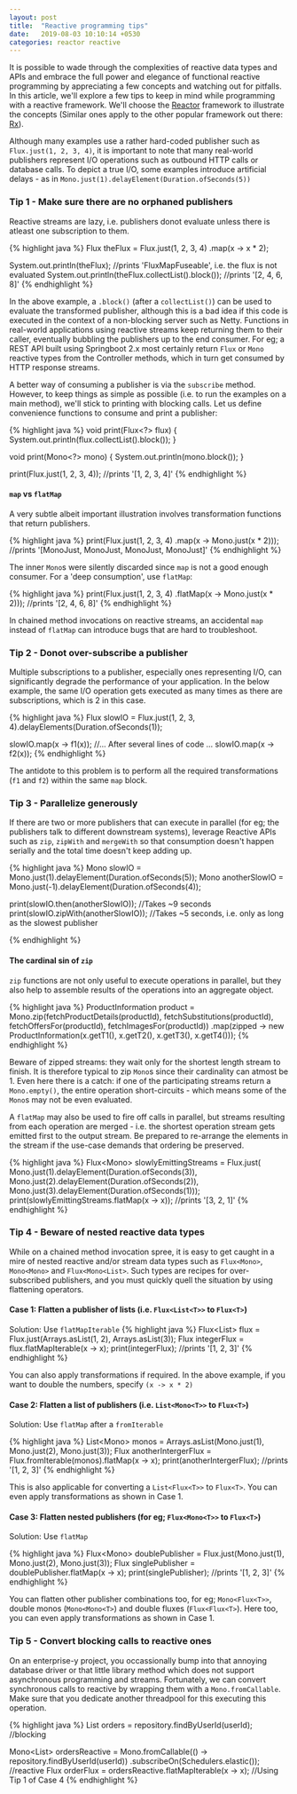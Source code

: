 ```yaml
---
layout: post
title:  "Reactive programming tips"
date:   2019-08-03 10:10:14 +0530
categories: reactor reactive
---
```


It is possible to wade through the complexities of reactive data types and APIs and embrace the full power and elegance of functional reactive programming by appreciating a few concepts and watching out for pitfalls. In this article, we'll explore a few tips to keep in mind while programming with a reactive framework. We'll choose the [Reactor][reactor] framework to illustrate the concepts (Similar ones apply to the other popular framework out there: [Rx][rx]).

Although many examples use a rather hard-coded publisher such as `Flux.just(1, 2, 3, 4)`, it is important to note that many real-world publishers represent I/O operations such as outbound HTTP calls or database calls. To depict a true I/O, some examples introduce artificial delays - as in `Mono.just(1).delayElement(Duration.ofSeconds(5))`

### Tip 1 - Make sure there are no orphaned publishers ###

Reactive streams are lazy, i.e. publishers donot evaluate unless there is atleast one subscription to them.

{% highlight java %}
Flux<Integer> theFlux = Flux.just(1, 2, 3, 4)
        .map(x -> x * 2);

System.out.println(theFlux); //prints 'FluxMapFuseable', i.e. the flux is not evaluated
System.out.println(theFlux.collectList().block()); //prints '[2, 4, 6, 8]'
{% endhighlight %}

In the above example, a `.block()` (after a `collectList()`) can be used to evaluate the transformed publisher, although this is a bad idea if this code is executed in the context of a non-blocking server such as Netty. Functions in real-world applications using reactive streams keep returning them to their caller, eventually bubbling the publishers up to the end consumer. For eg; a REST API built using Springboot 2.x most certainly return `Flux` or `Mono` reactive types from the Controller methods, which in turn get consumed by HTTP response streams.

A better way of consuming a publisher is via the `subscribe` method. However, to keep things as simple as possible (i.e. to run the examples on a main method), we'll stick to printing with blocking calls. Let us define convenience functions to consume and print a publisher:

{% highlight java %}
void print(Flux<?> flux) {
    System.out.println(flux.collectList().block());
}

void print(Mono<?> mono) {
    System.out.println(mono.block());
}

print(Flux.just(1, 2, 3, 4)); //prints '[1, 2, 3, 4]'
{% endhighlight %}

#### `map` vs `flatMap` ####

A very subtle albeit important illustration involves transformation functions that return publishers.

{% highlight java %}
print(Flux.just(1, 2, 3, 4)
          .map(x -> Mono.just(x * 2)));
              //prints '[MonoJust, MonoJust, MonoJust, MonoJust]'
{% endhighlight %}

The inner `Mono`s were silently discarded since `map` is not a good enough consumer. For a 'deep consumption', use `flatMap`:

{% highlight java %}
print(Flux.just(1, 2, 3, 4)
          .flatMap(x -> Mono.just(x * 2)));
              //prints '[2, 4, 6, 8]'
{% endhighlight %}

In chained method invocations on reactive streams, an accidental `map` instead of `flatMap` can introduce bugs that are hard to troubleshoot.

### Tip 2 - Donot over-subscribe a publisher ###

Multiple subscriptions to a publisher, especially ones representing I/O, can significantly degrade the performance of your application. In the below example, the same I/O operation gets executed as many times as there are subscriptions, which is 2 in this case.

{% highlight java %}
Flux<Integer> slowIO = Flux.just(1, 2, 3, 4).delayElements(Duration.ofSeconds(1));

slowIO.map(x -> f1(x));
//... After several lines of code ...
slowIO.map(x -> f2(x));
{% endhighlight %}

The antidote to this problem is to perform all the required transformations (`f1` and `f2`) within the same `map` block.

### Tip 3 - Parallelize generously ###

If there are two or more publishers that can execute in parallel (for eg; the publishers talk to different downstream systems), leverage Reactive APIs such as `zip`, `zipWith` and `mergeWith` so that consumption doesn't happen serially and the total time doesn't keep adding up.

{% highlight java %}
Mono<Integer> slowIO = Mono.just(1).delayElement(Duration.ofSeconds(5));
Mono<Integer> anotherSlowIO = Mono.just(-1).delayElement(Duration.ofSeconds(4));

print(slowIO.then(anotherSlowIO)); //Takes ~9 seconds
print(slowIO.zipWith(anotherSlowIO)); //Takes ~5 seconds, i.e. only as long as the slowest publisher

{% endhighlight %}

#### The cardinal sin of `zip` ####

`zip` functions are not only useful to execute operations in parallel, but they also help to assemble results of the operations into an aggregate object.

{% highlight java %}
ProductInformation product = Mono.zip(fetchProductDetails(productId),
    fetchSubstitutions(productId), fetchOffersFor(productId), fetchImagesFor(productId))
    .map(zipped -> new ProductInformation(x.getT1(), x.getT2(), x.getT3(), x.getT4()));
{% endhighlight %}

Beware of zipped streams: they wait only for the shortest length stream to finish. It is therefore typical to zip `Mono`s since their cardinality can atmost be 1. Even here there is a catch: if one of the participating streams return a `Mono.empty()`, the entire operation short-circuits - which means some of the `Mono`s may not be even evaluated.

A `flatMap` may also be used to fire off calls in parallel, but streams resulting from each operation are merged - i.e. the shortest operation stream gets emitted first to the output stream. Be prepared to re-arrange the elements in the stream if the use-case demands that ordering be preserved.

{% highlight java %}
Flux<Mono<Integer>> slowlyEmittingStreams = Flux.just(
    Mono.just(1).delayElement(Duration.ofSeconds(3)),
    Mono.just(2).delayElement(Duration.ofSeconds(2)),
    Mono.just(3).delayElement(Duration.ofSeconds(1)));
print(slowlyEmittingStreams.flatMap(x -> x)); //prints '[3, 2, 1]'
{% endhighlight %}

### Tip 4 - Beware of nested reactive data types ###

While on a chained method invocation spree, it is easy to get caught in a mire of nested reactive and/or stream data types such as `Flux<Mono>`, `Mono<Mono>` and `Flux<Mono<List>`. Such types are recipes for over-subscribed publishers, and you must quickly quell the situation by using flattening operators.

#### Case 1: Flatten a publisher of lists (i.e. `Flux<List<T>>` to `Flux<T>`) ####

Solution: Use `flatMapIterable`
{% highlight java %}
Flux<List<Integer>> flux = Flux.just(Arrays.asList(1, 2), Arrays.asList(3));
Flux<Integer> integerFlux = flux.flatMapIterable(x -> x);
print(integerFlux); //prints '[1, 2, 3]'
{% endhighlight %}

You can also apply transformations if required. In the above example, if you want to double the numbers, specify `(x -> x * 2)`

#### Case 2: Flatten a list of publishers (i.e. `List<Mono<T>>` to `Flux<T>`) ####

Solution: Use `flatMap` after a `fromIterable`

{% highlight java %}
List<Mono<Integer>> monos = Arrays.asList(Mono.just(1), Mono.just(2), Mono.just(3));
Flux<Integer> anotherIntergerFlux = Flux.fromIterable(monos).flatMap(x -> x);
print(anotherIntergerFlux); //prints '[1, 2, 3]'
{% endhighlight %}

This is also applicable for converting a `List<Flux<T>>` to `Flux<T>`. You can even apply transformations as shown in Case 1.

#### Case 3: Flatten nested publishers (for eg; `Flux<Mono<T>>` to `Flux<T>`) ####

Solution: Use `flatMap`

{% highlight java %}
Flux<Mono<Integer>> doublePublisher = Flux.just(Mono.just(1), Mono.just(2), Mono.just(3));
Flux<Integer> singlePublisher = doublePublisher.flatMap(x -> x);
print(singlePublisher); //prints '[1, 2, 3]'
{% endhighlight %}

You can flatten other publisher combinations too, for eg; `Mono<Flux<T>>`, double monos (`Mono<Mono<T>`) and double fluxes (`Flux<Flux<T>`). Here too, you can even apply transformations as shown in Case 1.

### Tip 5 - Convert blocking calls to reactive ones ###

On an enterprise-y project, you occassionally bump into that annoying database driver or that little library method which does not support asynchronous programming and streams. Fortunately, we can convert synchronous calls to reactive by wrapping them with a `Mono.fromCallable`. Make sure that you dedicate another threadpool for this executing this operation.

{% highlight java %}
List<Order> orders = repository.findByUserId(userId); //blocking

Mono<List<Order>> ordersReactive = Mono.fromCallable(() -> repository.findByUserId(userId))
    .subscribeOn(Schedulers.elastic()); //reactive
Flux<Order> orderFlux = ordersReactive.flatMapIterable(x -> x); //Using Tip 1 of Case 4
{% endhighlight %}

[reactor]: https://projectreactor.io/
[rx]: http://reactivex.io/